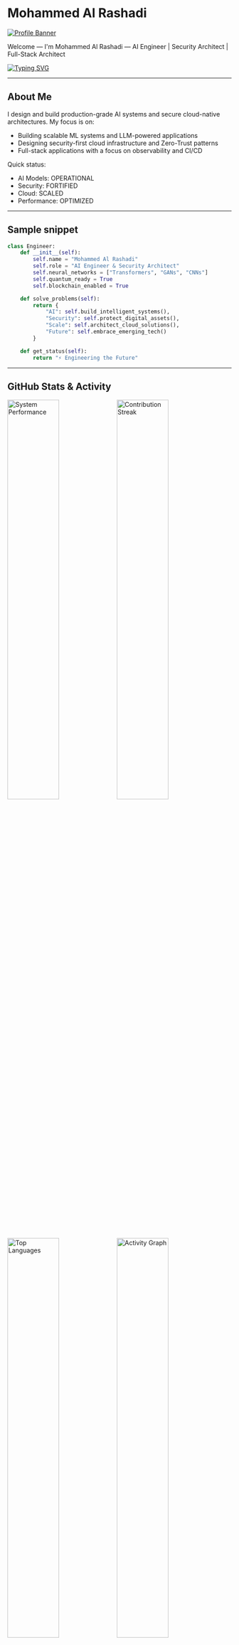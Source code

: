 # Mohammed Al Rashadi
[![Profile Banner](https://capsule-render.vercel.app/api?type=waving&color=gradient&customColorList=6,11,20&height=200&section=header&text=MOHAMMED%20AL%20RASHADI&fontSize=50&fontColor=fff&animation=fadeIn&fontAlignY=35&desc=AI%20Engineer%20%7C%20Security%20Specialist%20%7C%20Full-Stack%20Architect&descAlignY=55&descSize=20)](https://github.com/mohamedalrashadi)

Welcome — I'm Mohammed Al Rashadi — AI Engineer | Security Architect | Full-Stack Architect

[![Typing SVG](https://readme-typing-svg.herokuapp.com?font=Orbitron&weight=900&size=28&duration=3000&pause=1000&color=58A6FF&center=true&vCenter=true&width=800&height=60&lines=Welcome+to+the+Future+of+Code;Building+Intelligent+Systems;Securing+Digital+Frontiers;Architecting+Tomorrow's+Solutions)](https://github.com/mohamedalrashadi)

---

## About Me
I design and build production-grade AI systems and secure cloud-native architectures. My focus is on:
- Building scalable ML systems and LLM-powered applications
- Designing security-first cloud infrastructure and Zero-Trust patterns
- Full-stack applications with a focus on observability and CI/CD

Quick status:
- AI Models: OPERATIONAL
- Security: FORTIFIED
- Cloud: SCALED
- Performance: OPTIMIZED

---

## Sample snippet
```python
class Engineer:
    def __init__(self):
        self.name = "Mohammed Al Rashadi"
        self.role = "AI Engineer & Security Architect"
        self.neural_networks = ["Transformers", "GANs", "CNNs"]
        self.quantum_ready = True
        self.blockchain_enabled = True

    def solve_problems(self):
        return {
            "AI": self.build_intelligent_systems(),
            "Security": self.protect_digital_assets(),
            "Scale": self.architect_cloud_solutions(),
            "Future": self.embrace_emerging_tech()
        }

    def get_status(self):
        return "⚡ Engineering the Future"
```

---

## GitHub Stats & Activity
<!-- The stats below use your username. They are dynamic images and will update automatically. -->
<p>
  <img alt="System Performance" src="https://github-readme-stats.vercel.app/api?username=mohamedalrashadi&show_icons=true&theme=radical&hide_border=true&bg_color=0D1117&title_color=FF6B6B&icon_color=4ECDC4&text_color=00D9FF&ring_color=F7B731&count_private=true&include_all_commits=true" width="48%" />
  <img alt="Contribution Streak" src="https://streak-stats.demolab.com/?user=mohamedalrashadi&theme=radical&hide_border=true&background=0D1117&ring=F7B731&fire=FF6B6B" width="48%" />
</p>

<p>
  <img alt="Top Languages" src="https://github-readme-stats.vercel.app/api/top-langs/?username=mohamedalrashadi&layout=compact&theme=radical&hide_border=true&bg_color=0D1117&title_color=FF6B6B&text_color=00D9FF&langs_count=10&hide=html,css" width="48%" />
  <img alt="Activity Graph" src="https://github-readme-activity-graph.vercel.app/graph?username=mohamedalrashadi&theme=radical&hide_border=true&bg_color=0D1117&color=4ECDC4&line=FF6B6B&point=00D9FF&area=true&area_color=F7B731&height=180" width="48%" />
</p>

> Tip: To display private repo contributions in these cards, ensure the tokens and GitHub Actions (if used) have correct permissions.

---

## Technologies & Tools
A compact overview of what I use daily:

AI & Data
- TensorFlow · PyTorch · JAX · Hugging Face · OpenCV · Scikit-learn · Pandas · NumPy · Jupyter

Cloud & Infra
- AWS · Azure · GCP · Vercel · Docker · Kubernetes · Terraform · GitHub Actions

Security
- Pen testing · Metasploit · Wireshark · Burp Suite · JWT · OAuth · SSL/TLS

Full-stack
- React · Next.js · TypeScript · Node.js · FastAPI · GraphQL · Redis · PostgreSQL · MongoDB

Vector DBs & ML infra
- Pinecone · Weaviate · ChromaDB · MLflow · Seldon / BentoML

---

## Featured Projects
(Replace the repo names below with the projects you want pinned on your profile.)
- Java repo: https://github.com/mohamedalrashadi/Java
- Cpp repo: https://github.com/mohamedalrashadi/Cpp
- Python repo: https://github.com/mohamedalrashadi/Python
- Javascript repo: https://github.com/mohamedalrashadi/Javascript

You can pin these repos in your GitHub profile UI for automatic prominent display.

---

## Writing, Talks, & Mentorship
Open to:
- AI consulting and architecture reviews
- Security assessments and threat modeling
- Talks, workshops, and mentorship for engineering teams

---

## Contact
- LinkedIn: https://linkedin.com/in/mohamedalrashadi
- GitHub: https://github.com/mohamedalrashadi
- Email: your.email@example.com  ← Replace this with your real email
- Portfolio: https://yourportfolio.com         ← Replace with real site

---

## How to keep this README updated
- GitHub Stats images update automatically; if you want more customization, use the respective projects' config or GitHub Actions.
- Snake / contribution animation: enable the action in the output folder of the profile repo (many profile-README templates include workflow).
- WakaTime: add WakaTime section and enable its token in your profile repo secrets and an action if you want private stats.
- To add a new section, edit README.md in your profile repo and push a commit. If you'd like, I can open a PR for you.

---

## Final notes & next steps
I simplified the layout for faster load, better cross-platform rendering, and easier maintenance. If you'd like, I can:
- Replace placeholders with your real contact/portfolio info and push the change.
- Commit this README directly to your profile repo.
- Add a GitHub Action to update stats or animate the contribution snake automatically.

If you want me to push this to your GitHub profile repo, tell me the branch name (e.g., main) and confirm and I'll prepare the commit for you.
